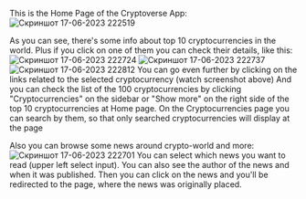 This is the Home Page of the Cryptoverse App:
![Скриншот 17-06-2023 222519](https://github.com/StanislavPliev/React-Crypto-App/assets/123414192/ee3ed8ef-2905-4c5c-b017-62cc1863cd57)

As you can see, there's some info about top 10 cryptocurrencies in the world. Plus if you click on one of them you can check their details, like this:
![Скриншот 17-06-2023 222724](https://github.com/StanislavPliev/React-Crypto-App/assets/123414192/3278f10c-5177-4e83-b191-531d2d6c936e)
![Скриншот 17-06-2023 222737](https://github.com/StanislavPliev/React-Crypto-App/assets/123414192/0e437483-6f45-4c11-b87a-1748fe067815)
![Скриншот 17-06-2023 222812](https://github.com/StanislavPliev/React-Crypto-App/assets/123414192/f99ee921-bb9f-4aef-87ab-9824773e1f25)
You can go even further by clicking on the links related to the selected cryptocurrency (watch screenshot above)
And you can check the list of the 100 cryptocurrencies by clicking "Cryptocurrencies" on the sidebar or "Show more" on the right side of the top 10 cryptocurrencies at Home page. On the Cryptocurrencies page you can search by them, so that only searched cryptocurrencies will display at the page

Also you can browse some news around crypto-world and more:
![Скриншот 17-06-2023 222701](https://github.com/StanislavPliev/React-Crypto-App/assets/123414192/451dabca-059c-4389-aa29-10db41373bc1)
You can select which news you want to read (upper left select input). You can also see the author of the news and when it was published. Then you can click on the news and you'll be redirected to the page, where the news was originally placed.
